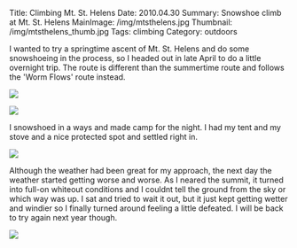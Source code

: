 Title: Climbing Mt. St. Helens
Date: 2010.04.30
Summary: Snowshoe climb at Mt. St. Helens
MainImage: /img/mtsthelens.jpg
Thumbnail: /img/mtsthelens_thumb.jpg
Tags: climbing
Category: outdoors

I wanted to try a springtime ascent of Mt. St. Helens and do some snowshoeing in the process, so I headed out in late April to do a little overnight trip. The route is different than the summertime route and follows the 'Worm Flows' route instead.

<p><img src="/img/outdoors/mtsthelens/map.jpg" class="largeimg" /></p>
<p><img src="/img/outdoors/mtsthelens/brian.jpg" class="largeimg" /></p>

I snowshoed in a ways and made camp for the night. I had my tent and my stove and a nice protected spot and settled right in.

<p><img src="/img/outdoors/mtsthelens/camp.jpg" class="largeimg" /></p>

Although the weather had been great for my approach, the next day the weather started getting worse and worse. As I neared the summit, it turned into full-on whiteout conditions and I couldnt tell the ground from the sky or which way was up. I sat and tried to wait it out, but it just kept getting wetter and windier so I finally turned around feeling a little defeated. I will be back to try again next year though.

<p><img src="/img/outdoors/mtsthelens/mountain.jpg" class="largeimg" /></p>
